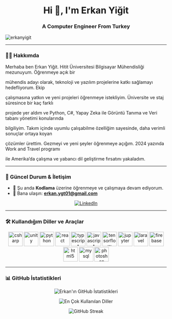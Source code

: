 <h1 align="center">Hi 👋, I'm Erkan Yiğit</h1>
<h3 align="center">A Computer Engineer From Turkey</h3>

<p align="left"> <img src="https://komarev.com/ghpvc/?username=erkanyigit&label=Profile%20views&color=0e75b6&style=flat" alt="erkanyigit" /> </p>

---

### 🙋‍♂️ Hakkımda

 Merhaba ben Erkan Yiğit. Hitit Üniversitesi Bilgisayar Mühendisliği mezunuyum. Öğrenmeye açık bir

 mühendis adayı olarak, teknoloji ve yazılım projelerine katkı sağlamayı hedefliyorum. Ekip

 çalışmasına yatkın ve yeni projeleri öğrenmeye istekliyim. Üniversite ve staj süresince bir kaç farklı

 projede yer aldım ve Python, C#, Yapay Zeka ile Görüntü Tanıma ve  Veri tabanı yönetimi konularında 

bilgiliyim. Takım içinde uyumlu çalışabilme özelliğim sayesinde, daha verimli sonuçlar ortaya koyan

 çözümler ürettim. Gezmeyi ve yeni şeyler öğrenmeye açığım. 2024 yazında Work and Travel programı

 ile Amerika’da çalışma ve yabancı dil geliştirme fırsatını yakaladım.

---

### 🚀 Güncel Durum & İletişim

- 🔭 Şu anda **Kodlama** üzerine öğrenmeye ve çalışmaya devam ediyorum.
- 📧 Bana ulaşın: **erkan.ygt01@gmail.com**

<p align="center">
    <a href="https://www.linkedin.com/in/erkan-yiğit-8821a4262/" target="_blank">
        <img src="https://img.shields.io/badge/LinkedIn-blue?style=for-the-badge&logo=linkedin&logoColor=white" alt="LinkedIn">
    </a>
</p>

---

### 🛠️ Kullandığım Diller ve Araçlar

<p align="center">
    <img src="https://cdn.jsdelivr.net/gh/devicons/devicon/icons/csharp/csharp-original.svg" alt="csharp" width="45" height="45"/>
    <img src="https://cdn.jsdelivr.net/gh/devicons/devicon/icons/unity/unity-original.svg" alt="unity" width="45" height="45"/>
    <img src="https://cdn.jsdelivr.net/gh/devicons/devicon/icons/python/python-original.svg" alt="python" width="45" height="45"/>
    <img src="https://cdn.jsdelivr.net/gh/devicons/devicon/icons/react/react-original.svg" alt="react" width="45" height="45"/>
    <img src="https://cdn.jsdelivr.net/gh/devicons/devicon/icons/typescript/typescript-original.svg" alt="typescript" width="45" height="45"/>
    <img src="https://cdn.jsdelivr.net/gh/devicons/devicon/icons/javascript/javascript-original.svg" alt="javascript" width="45" height="45"/>
    <img src="https://cdn.jsdelivr.net/gh/devicons/devicon/icons/tensorflow/tensorflow-original.svg" alt="tensorflow" width="45" height="45"/>
    <img src="https://cdn.jsdelivr.net/gh/devicons/devicon/icons/jupyter/jupyter-original.svg" alt="jupyter" width="45" height="45"/>
    <img src="https://cdn.jsdelivr.net/gh/devicons/devicon/icons/laravel/laravel-original.svg" alt="laravel" width="45" height="45"/>
    <img src="https://cdn.jsdelivr.net/gh/devicons/devicon/icons/firebase/firebase-plain.svg" alt="firebase" width="45" height="45"/>
    <img src="https://cdn.jsdelivr.net/gh/devicons/devicon/icons/html5/html5-original.svg" alt="html5" width="45" height="45"/>
    <img src="https://cdn.jsdelivr.net/gh/devicons/devicon/icons/mysql/mysql-original.svg" alt="mysql" width="45" height="45"/>
    <img src="https://cdn.jsdelivr.net/gh/devicons/devicon/icons/photoshop/photoshop-line.svg" alt="photoshop" width="45" height="45"/>
</p>

---

### 📊 GitHub İstatistikleri

<p align="center">
    <img src="https://github-readme-stats.vercel.app/api?username=erkanyigit&show_icons=true&locale=en&theme=dark" alt="Erkan'ın GitHub İstatistikleri" />
</p>

<p align="center">
    <img src="https://github-readme-stats.vercel.app/api/top-langs/?username=erkanyigit&layout=compact&hide=html,css&langs_count=8&theme=dark&v=1" alt="En Çok Kullanılan Diller" />
</p>

<p align="center">
    <img src="https://github-readme-streak-stats.herokuapp.com/?user=erkanyigit&theme=dark" alt="GitHub Streak" />
</p>
